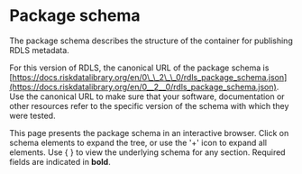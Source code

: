 # Package schema

The package schema describes the structure of the container for publishing RDLS metadata.

For this version of RDLS, the canonical URL of the package schema is [https://docs.riskdatalibrary.org/en/0\_\_2\_\_0/rdls_package_schema.json](https://docs.riskdatalibrary.org/en/0__2__0/rdls_package_schema.json). Use the canonical URL to make sure that your software, documentation or other resources refer to the specific version of the schema with which they were tested.

This page presents the package schema in an interactive browser. Click on schema elements to expand the tree, or use the '+' icon to expand all elements. Use { } to view the underlying schema for any section. Required fields are indicated in **bold**.

<script src="../../_static/docson/widget.js" data-schema="../../rdls_package_schema.json"></script>
